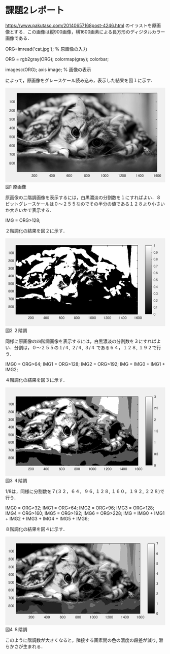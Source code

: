 # 課題2レポート

https://www.pakutaso.com/20140657168post-4246.html のイラストを原画像とする．この画像は縦900画像，横1600画素による長方形のディジタルカラー画像である．

ORG=imread('cat.jpg'); % 原画像の入力

ORG = rgb2gray(ORG); colormap(gray); colorbar;

imagesc(ORG); axis image; % 画像の表示

によって，原画像をグレースケール読み込み，表示した結果を図１に示す．

![原画像](https://github.com/luna3p/lecture_image_processing/blob/master/image/image2_1.PNG?raw=true)  
図1 原画像

原画像の二階調画像を表示するには，白黒濃淡の分割数を１にすればよい．８ビットグレースケールは０～２５５なのでその半分の値である１２８より小さいか大きいかで表示する．

IMG = ORG>128;

２階調化の結果を図２に示す．

![原画像](https://github.com/luna3p/lecture_image_processing/blob/master/image/image2_2.PNG?raw=true)  
図2 ２階調

同様に原画像の四階調画像を表示するには，白黒濃淡の分割数を３にすればよい．分割は，０～２５５の１/４, ２/４, ３/４ である６４，１２８, １９２で行う．

IMG0 = ORG>64;
IMG1 = ORG>128;
IMG2 = ORG>192;
IMG = IMG0 + IMG1 + IMG2;

４階調化の結果を図３に示す．

![原画像](https://github.com/luna3p/lecture_image_processing/blob/master/image/image2_3.PNG?raw=true)  
図3 ４階調

1/8は，同様に分割数を７(３２，６４，９６, １２８, １６０，１９２, ２２８)で行う．

IMG0 = ORG>32;
IMG1 = ORG>64;
IMG2 = ORG>96;
IMG3 = ORG>128;
IMG4 = ORG>160;
IMG5 = ORG>192;
IMG6 = ORG>228;
IMG = IMG0 + IMG1 + IMG2 + IMG3 + IMG4 + IMG5 + IMG6;


８階調化の結果を図４に示す．

![原画像](https://github.com/luna3p/lecture_image_processing/blob/master/image/image2_4.PNG?raw=true)  
図4 ８階調

このように階調数が大きくなると，隣接する画素間の色の濃度の段差が減り, 滑らかさが生まれる．
